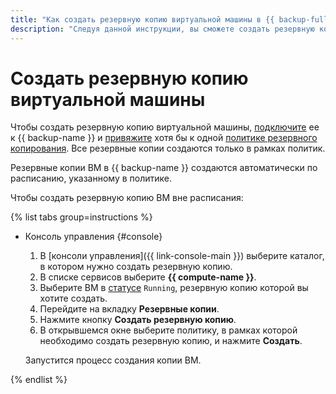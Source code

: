 ```yaml
---
title: "Как создать резервную копию виртуальной машины в {{ backup-full-name }}"
description: "Следуя данной инструкции, вы сможете создать резервную копию виртуальной машины."
---
```


# Создать резервную копию виртуальной машины

Чтобы создать резервную копию виртуальной машины, [подключите](../../concepts/vm-connection.md) ее к {{ backup-name }} и [привяжите](../policy-vm/attach-and-detach-vm.md#attach-vm) хотя бы к одной [политике резервного копирования](../../concepts/policy.md). Все резервные копии создаются только в рамках политик.

Резервные копии ВМ в {{ backup-name }} создаются автоматически по расписанию, указанному в политике.

Чтобы создать резервную копию ВМ вне расписания:

{% list tabs group=instructions %}

- Консоль управления {#console}

  1. В [консоли управления]({{ link-console-main }}) выберите каталог, в котором нужно создать резервную копию.
  1. В списке сервисов выберите **{{ compute-name }}**.
  1. Выберите ВМ в [статусе](../../../compute/concepts/vm-statuses.md#list-of-statuses) `Running`, резервную копию которой вы хотите создать.
  1. Перейдите на вкладку **Резервные копии**.
  1. Нажмите кнопку **Создать резервную копию**.
  1. В открывшемся окне выберите политику, в рамках которой необходимо создать резервную копию, и нажмите **Создать**.

  Запустится процесс создания копии ВМ.

{% endlist %}